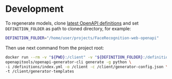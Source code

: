 # Development

To regenerate models, clone [latest OpenAPI definitions](https://github.com/regulaforensics/FaceRecognition-web-openapi)
and set `DEFINITION_FOLDER` as path to cloned directory, for example:
```bash
DEFINITION_FOLDER="/home/user/projects/FaceRecognition-web-openapi"
```
Then use next command from the project root:
```bash
docker run --rm -v "${PWD}:/client" -v "${DEFINITION_FOLDER}:/definitions" \
openapitools/openapi-generator-cli generate -g python \
-i /definitions/index.yml -o /client -c /client/generator-config.json \
-t /client/generator-templates
```

